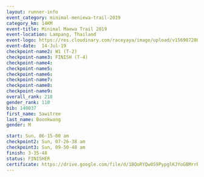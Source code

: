 ```yaml
---
layout: runner-info 
event_category: minimal-meniewa-trail-2019 
category_km: 14KM 
event-title: Minimal Maewa Trail 2019 
event-location: Lampang, Thailand 
event-logo: https://res.cloudinary.com/raceyaya/image/upload/v1569072805/logo/minimal-trail_ktnvsp.jpg 
event-date:  14-Jul-19 
checkpoint-name2: W1 (T-2) 
checkpoint-name3: FINISH (T-4) 
checkpoint-name4: 
checkpoint-name5: 
checkpoint-name6: 
checkpoint-name7: 
checkpoint-name8: 
checkpoint-name9: 
overall_rank: 218
gender_rank: 110
bib: 140037
first_name: Sawitree
last_name: Boonkwang
gender: M

start: Sun, 06-15-00 am
checkpoint2: Sun, 07-26-38 am
checkpoint3: Sun, 09-50-48 am
finish: 3-35-48
status: FINISHER
certificate: https://drive.google.com/file/d/1BQoRYQw0S9PypglKJYoGBMrrRJtEiyvV/view?usp=sharing
---
```

